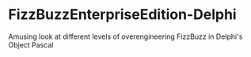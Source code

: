 # FizzBuzzEnterpriseEdition-Delphi
Amusing look at different levels of overengineering FizzBuzz in Delphi's Object Pascal
